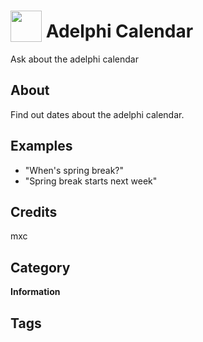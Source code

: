 # <img src="https://raw.githack.com/FortAwesome/Font-Awesome/master/svgs/solid/school.svg" card_color="#FFB500" width="50" height="50" style="vertical-align:bottom"/> Adelphi Calendar
Ask about the adelphi calendar

## About
Find out dates about the adelphi calendar.

## Examples
* "When's spring break?"
* "Spring break starts next week"

## Credits
mxc

## Category
**Information**

## Tags

